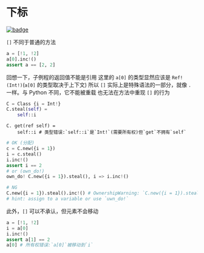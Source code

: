 # 下标

[![badge](https://img.shields.io/endpoint.svg?url=https%3A%2F%2Fgezf7g7pd5.execute-api.ap-northeast-1.amazonaws.com%2Fdefault%2Fsource_up_to_date%3Fowner%3Derg-lang%26repos%3Derg%26ref%3Dmain%26path%3Ddoc/EN/syntax/container_ownership.md%26commit_hash%3D20aa4f02b994343ab9600317cebafa2b20676467)](https://gezf7g7pd5.execute-api.ap-northeast-1.amazonaws.com/default/source_up_to_date?owner=erg-lang&repos=erg&ref=main&path=doc/EN/syntax/container_ownership.md&commit_hash=20aa4f02b994343ab9600317cebafa2b20676467)

`[]` 不同于普通的方法

```python
a = [!1, !2]
a[0].inc!()
assert a == [2, 2]
```

回想一下，子例程的返回值不能是引用
这里的 `a[0]` 的类型显然应该是 `Ref!(Int!)`(`a[0]` 的类型取决于上下文)
所以 `[]` 实际上是特殊语法的一部分，就像 `.` 一样。与 Python 不同，它不能被重载
也无法在方法中重现 `[]` 的行为

```python
C = Class {i = Int!}
C.steal(self) =
    self::i
```

```python,compile_fail
C. get(ref self) =
    self::i # 类型错误:`self::i`是`Int!`(需要所有权)但`get`不拥有`self`
```

```python
# OK (分配)
c = C.new({i = 1})
i = c.steal()
i.inc!()
assert i == 2
# or (own_do!)
own_do! C.new({i = 1}).steal(), i => i.inc!()
```

```python
# NG
C.new({i = 1}).steal().inc!() # OwnershipWarning: `C.new({i = 1}).steal()` is not owned by anyone
# hint: assign to a variable or use `uwn_do!`
```

此外，`[]` 可以不承认，但元素不会移动

```python
a = [!1, !2]
i = a[0]
i.inc!()
assert a[1] == 2
a[0] # 所有权错误:`a[0]`被移动到`i`
```